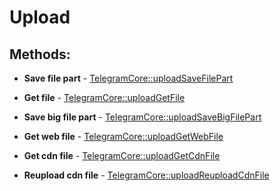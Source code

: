 # Upload

## Methods:

* **Save file part** - [TelegramCore::uploadSaveFilePart](methods/savefilepart.md)

* **Get file** - [TelegramCore::uploadGetFile](methods/getfile.md)

* **Save big file part** - [TelegramCore::uploadSaveBigFilePart](methods/savebigfilepart.md)

* **Get web file** - [TelegramCore::uploadGetWebFile](methods/getwebfile.md)

* **Get cdn file** - [TelegramCore::uploadGetCdnFile](methods/getcdnfile.md)

* **Reupload cdn file** - [TelegramCore::uploadReuploadCdnFile](methods/reuploadcdnfile.md)

